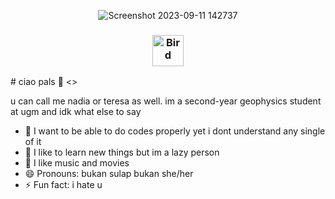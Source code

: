 <div align = center>

![Screenshot 2023-09-11 142737](https://github.com/teressanm/teressanm/assets/132760919/fd1ac501-e9fa-478f-9f82-cb1cd1d5d8bb)

### <img src="https://raw.githubusercontent.com/Tarikul-Islam-Anik/Animated-Fluent-Emojis/master/Emojis/Animals/Bird.png" alt="Bird" width="50" height="50" /> 
<div align = left>
# ciao pals 👋 <>

u can call me nadia or teresa as well. im a second-year geophysics student at ugm and idk what else to say
- 🔭 I want to be able to do codes properly yet i dont understand any single of it
- 🌱 I like to learn new things but im a lazy person
- 💬 I like music and movies
- 😄 Pronouns: bukan sulap bukan she/her
- ⚡ Fun fact: i hate u

[![<Gmail>](https://img.shields.io/badge/Gmail-4db8ff?style=for-the-badge&logo=Gmail&logoColor=white)](nadiamaharani@mail.ugm.ac.id)
[![<Linkedin>](https://img.shields.io/badge/Linked_in-0099ff?style=for-the-badge&logo=Linkedin&logoColor=white)](https://linkedin.com/in/nadia-maharaniii)
[![<Instagram>](https://img.shields.io/badge/Instagram-003d66?style=for-the-badge&logo=Instagram&logoColor=white)](https://instagram.com/teressanm)
